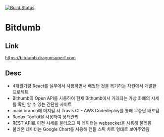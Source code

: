 [![Build Status](https://travis-ci.com/dragonsuperf/kakao-cloud-portfolio.svg?branch=main)](https://travis-ci.com/dragonsuperf/kakao-cloud-portfolio)
# Bitdumb

## Link
https://bitdumb.dragonsuperf.com

## Desc
- 4개월가량 React를 실무에서 사용하면서 배웠던 것을 복기하는 차원에서 개발한 프로젝트
- Bithumb의 Open API를 사용하여 현재 Bithumb에서 거래되는 가상 화폐의 시세를 확인 할 수 있는 간단한 사이트
- main branch에 머지될 시 Travis CI - AWS Codedeploy를 통해 무중단 배포됨
- Redux Toolkit을 사용하여 상태관리
- REST API로 이전 시세를 불러오고 틱 데이터는 websocket을 사용해 불러옴
- 불러온 데이터는 Google Chart를 사용해 캔들 스틱 차트 형태로 보여주였음

